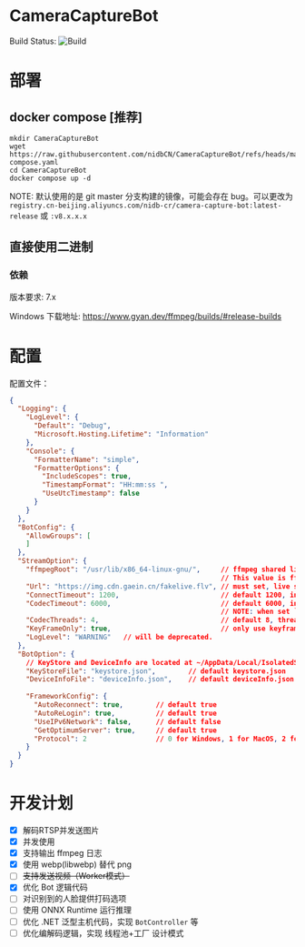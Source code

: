 # CameraCaptureBot

Build Status: ![Build](https://github.com/nidbCN/CameraCaptureBot/actions/workflows/dotnet.yml/badge.svg)

# 部署

## docker compose [推荐]

```
mkdir CameraCaptureBot
wget https://raw.githubusercontent.com/nidbCN/CameraCaptureBot/refs/heads/master/docker-compose.yaml
cd CameraCaptureBot
docker compose up -d
```

NOTE: 默认使用的是 git master 分支构建的镜像，可能会存在 bug。可以更改为 `registry.cn-beijing.aliyuncs.com/nidb-cr/camera-capture-bot:latest-release` 或 `:v8.x.x.x`

## 直接使用二进制

### 依赖

版本要求: 7.x

Windows 下载地址: https://www.gyan.dev/ffmpeg/builds/#release-builds

# 配置

配置文件：

```json
{
  "Logging": {
    "LogLevel": {
      "Default": "Debug",
      "Microsoft.Hosting.Lifetime": "Information"
    },
    "Console": {
      "FormatterName": "simple",
      "FormatterOptions": {
        "IncludeScopes": true,
        "TimestampFormat": "HH:mm:ss ",
        "UseUtcTimestamp": false
      }
    }
  },
  "BotConfig": {
    "AllowGroups": [
    ]
  },
  "StreamOption": {
    "ffmpegRoot": "/usr/lib/x86_64-linux-gnu/",     // ffmpeg shared library location, should contain `avcodec.dll` on Windows or `libavcodec.a` on Linux/Unix
                                                    // This value is ffmpeg library location in pre-built docker image.
    "Url": "https://img.cdn.gaein.cn/fakelive.flv", // must set, live stream Uri, can be rtsp/rtmp/http
    "ConnectTimeout": 1200,                         // default 1200, in ms, timeout value for connect to stream url
    "CodecTimeout": 6000,                           // default 6000, in ms, timeout to decode or encode a frame
                                                    // NOTE: when set `KeyFrameOnly` to `true`, this option is timeout for the sum of decode all frame before keyframe
    "CodecThreads": 4,                              // default 8, threads to decode and encode
    "KeyFrameOnly": true,                           // only use keyframe in live stream, will cause high delay but better quality
    "LogLevel": "WARNING"   // will be deprecated.
  },
  "BotOption": {
    // KeyStore and DeviceInfo are located at ~/AppData/Local/IsolatedStorage/<random>\<random>\Url.<random>\AppFiles
    "KeyStoreFile": "keystore.json",        // default keystore.json
    "DeviceInfoFile": "deviceInfo.json",    // default deviceInfo.json
    
    "FrameworkConfig": {
      "AutoReconnect": true,        // default true
      "AutoReLogin": true,          // default true
      "UseIPv6Network": false,      // default false
      "GetOptimumServer": true,     // default true
      "Protocol": 2                 // 0 for Windows, 1 for MacOS, 2 for Linux(default)
    }
  }
}
```

# 开发计划

- [x] 解码RTSP并发送图片
- [x] 并发使用
- [x] 支持输出 ffmpeg 日志
- [x] 使用 webp(libwebp) 替代 png
- [ ] ~~支持发送视频（Worker模式）~~
- [x] 优化 Bot 逻辑代码
- [ ] 对识别到的人脸提供打码选项
- [ ] 使用 ONNX Runtime 运行推理
- [ ] 优化 .NET 泛型主机代码，实现 `BotController` 等
- [ ] 优化编解码逻辑，实现 线程池+工厂 设计模式
